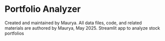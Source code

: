 # Portfolio Analyzer
Created and maintained by Maurya. All data files, code, and related materials are authored by Maurya, May 2025.
Streamlit app to analyze stock portfolios
